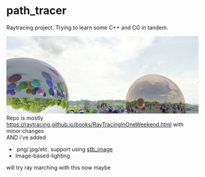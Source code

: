 # path_tracer
 Raytracing project. Trying to learn some C++ and CG in tandem.  
 
 ![render](https://raw.githubusercontent.com/iWrote/path_tracer/master/renders/skysph_demo.png?token=AEL4BRYYJ7R6CGRBHVORC6K7FGAFM)
 Repo is mostly https://raytracing.github.io/books/RayTracingInOneWeekend.html with minor changes  
 AND i've added
 + .png/.jpg/etc. support using [stb_image](https://github.com/nothings/stb/blob/master/stb_image.h)
 + Image-based-lighting 
 
will try ray marching with this now maybe 

